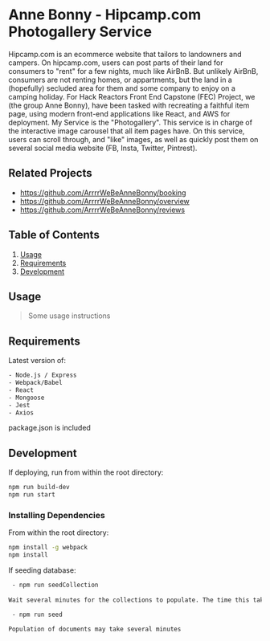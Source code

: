 # Anne Bonny - Hipcamp.com Photogallery Service

Hipcamp.com is an ecommerce website that tailors to landowners and campers. On hipcamp.com, users can post parts of their land for consumers to "rent" for a few nights, much like AirBnB. But unlikely AirBnB, consumers are not renting homes, or appartments, but the land in a (hopefully) secluded area for them and some company to enjoy on a camping holiday. For Hack Reactors Front End Capstone (FEC) Project, we (the group Anne Bonny), have been tasked with recreating a faithful item page, using modern front-end applications like React, and AWS for deployment. My Service is the "Photogallery". This service is in charge of the interactive image carousel that all item pages have. On this service, users can scroll through, and "like" images, as well as quickly post them on several social media website (FB, Insta, Twitter, Pintrest).  

## Related Projects

  - https://github.com/ArrrrWeBeAnneBonny/booking
  - https://github.com/ArrrrWeBeAnneBonny/overview
  - https://github.com/ArrrrWeBeAnneBonny/reviews

## Table of Contents

1. [Usage](#Usage)
1. [Requirements](#requirements)
1. [Development](#development)

## Usage

> Some usage instructions

## Requirements

Latest version of:
```sh
- Node.js / Express
- Webpack/Babel
- React
- Mongoose
- Jest
- Axios
```

package.json is included

## Development

If deploying, run from within the root directory:
```sh
npm run build-dev
npm run start
```

### Installing Dependencies

From within the root directory:

```sh
npm install -g webpack
npm install
```

If seeding database: 
```sh
 - npm run seedCollection
 
Wait several minutes for the collections to populate. The time this takes will vary by hardware

 - npm run seed
 
Population of documents may take several minutes
```

